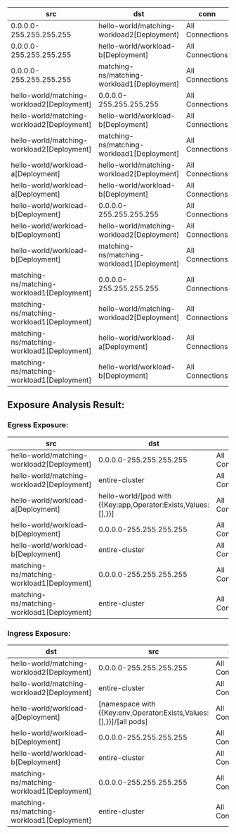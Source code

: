 | src | dst | conn |
|-----|-----|------|
| 0.0.0.0-255.255.255.255 | hello-world/matching-workload2[Deployment] | All Connections |
| 0.0.0.0-255.255.255.255 | hello-world/workload-b[Deployment] | All Connections |
| 0.0.0.0-255.255.255.255 | matching-ns/matching-workload1[Deployment] | All Connections |
| hello-world/matching-workload2[Deployment] | 0.0.0.0-255.255.255.255 | All Connections |
| hello-world/matching-workload2[Deployment] | hello-world/workload-b[Deployment] | All Connections |
| hello-world/matching-workload2[Deployment] | matching-ns/matching-workload1[Deployment] | All Connections |
| hello-world/workload-a[Deployment] | hello-world/matching-workload2[Deployment] | All Connections |
| hello-world/workload-a[Deployment] | hello-world/workload-b[Deployment] | All Connections |
| hello-world/workload-b[Deployment] | 0.0.0.0-255.255.255.255 | All Connections |
| hello-world/workload-b[Deployment] | hello-world/matching-workload2[Deployment] | All Connections |
| hello-world/workload-b[Deployment] | matching-ns/matching-workload1[Deployment] | All Connections |
| matching-ns/matching-workload1[Deployment] | 0.0.0.0-255.255.255.255 | All Connections |
| matching-ns/matching-workload1[Deployment] | hello-world/matching-workload2[Deployment] | All Connections |
| matching-ns/matching-workload1[Deployment] | hello-world/workload-a[Deployment] | All Connections |
| matching-ns/matching-workload1[Deployment] | hello-world/workload-b[Deployment] | All Connections |
## Exposure Analysis Result:
### Egress Exposure:
| src | dst | conn |
|-----|-----|------|
| hello-world/matching-workload2[Deployment] | 0.0.0.0-255.255.255.255 | All Connections |
| hello-world/matching-workload2[Deployment] | entire-cluster | All Connections |
| hello-world/workload-a[Deployment] | hello-world/[pod with {{Key:app,Operator:Exists,Values:[],}}] | All Connections |
| hello-world/workload-b[Deployment] | 0.0.0.0-255.255.255.255 | All Connections |
| hello-world/workload-b[Deployment] | entire-cluster | All Connections |
| matching-ns/matching-workload1[Deployment] | 0.0.0.0-255.255.255.255 | All Connections |
| matching-ns/matching-workload1[Deployment] | entire-cluster | All Connections |

### Ingress Exposure:
| dst | src | conn |
|-----|-----|------|
| hello-world/matching-workload2[Deployment] | 0.0.0.0-255.255.255.255 | All Connections |
| hello-world/matching-workload2[Deployment] | entire-cluster | All Connections |
| hello-world/workload-a[Deployment] | [namespace with {{Key:env,Operator:Exists,Values:[],}}]/[all pods] | All Connections |
| hello-world/workload-b[Deployment] | 0.0.0.0-255.255.255.255 | All Connections |
| hello-world/workload-b[Deployment] | entire-cluster | All Connections |
| matching-ns/matching-workload1[Deployment] | 0.0.0.0-255.255.255.255 | All Connections |
| matching-ns/matching-workload1[Deployment] | entire-cluster | All Connections |
